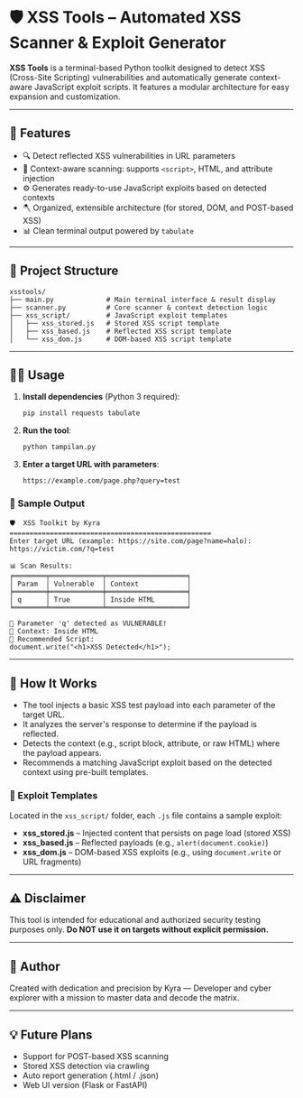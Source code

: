 # 🛡️ XSS Tools – Automated XSS Scanner & Exploit Generator

**XSS Tools** is a terminal-based Python toolkit designed to detect XSS (Cross-Site Scripting) vulnerabilities and automatically generate context-aware JavaScript exploit scripts. It features a modular architecture for easy expansion and customization.

---

## 🚀 Features

- 🔍 Detect reflected XSS vulnerabilities in URL parameters
- 🧠 Context-aware scanning: supports `<script>`, HTML, and attribute injection
- ⚙️ Generates ready-to-use JavaScript exploits based on detected contexts
- 🪓 Organized, extensible architecture (for stored, DOM, and POST-based XSS)
- 📊 Clean terminal output powered by `tabulate`

---

## 📁 Project Structure

```
xsstools/
├── main.py             # Main terminal interface & result display
├── scanner.py          # Core scanner & context detection logic
├── xss_script/         # JavaScript exploit templates
│   ├── xss_stored.js   # Stored XSS script template
│   ├── xss_based.js    # Reflected XSS script template
│   └── xss_dom.js      # DOM-based XSS script template
```

---

## 🧑‍💻 Usage

1. **Install dependencies** (Python 3 required):
    ```bash
    pip install requests tabulate
    ```

2. **Run the tool**:
    ```bash
    python tampilan.py
    ```

3. **Enter a target URL with parameters**:
    ```
    https://example.com/page.php?query=test
    ```

### 📜 Sample Output

```
🛡️  XSS Toolkit by Kyra
==================================================
Enter target URL (example: https://site.com/page?name=halo): https://victim.com/?q=test

📊 Scan Results:
╒════════╤═════════════╤════════════════════╕
│ Param  │ Vulnerable  │ Context            │
╞════════╪═════════════╪════════════════════╡
│ q      │ True        │ Inside HTML        │
╘════════╧═════════════╧════════════════════╛

🚨 Parameter 'q' detected as VULNERABLE!
🧠 Context: Inside HTML
📜 Recommended Script:
document.write("<h1>XSS Detected</h1>");
```

---

## 🧠 How It Works

- The tool injects a basic XSS test payload into each parameter of the target URL.
- It analyzes the server's response to determine if the payload is reflected.
- Detects the context (e.g., script block, attribute, or raw HTML) where the payload appears.
- Recommends a matching JavaScript exploit based on the detected context using pre-built templates.

### 📂 Exploit Templates

Located in the `xss_script/` folder, each `.js` file contains a sample exploit:
- **xss_stored.js** – Injected content that persists on page load (stored XSS)
- **xss_based.js** – Reflected payloads (e.g., `alert(document.cookie)`)
- **xss_dom.js** – DOM-based XSS exploits (e.g., using `document.write` or URL fragments)

---

## ⚠️ Disclaimer

This tool is intended for educational and authorized security testing purposes only.
**Do NOT use it on targets without explicit permission.**

---

## 📌 Author

Created with dedication and precision by Kyra —
Developer and cyber explorer with a mission to master data and decode the matrix.

---

## 💡 Future Plans

- Support for POST-based XSS scanning
- Stored XSS detection via crawling
- Auto report generation (.html / .json)
- Web UI version (Flask or FastAPI)
